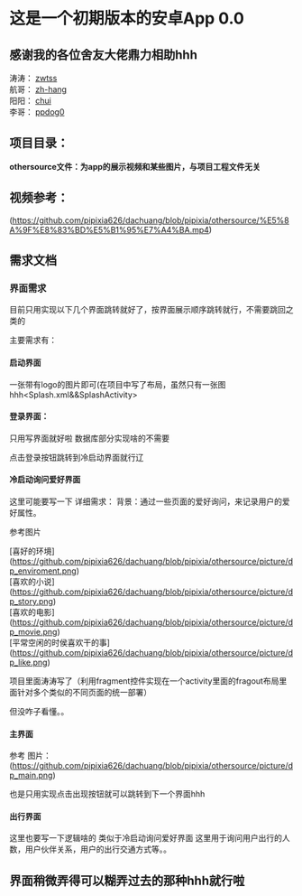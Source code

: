 # 这是一个初期版本的安卓App 0.0


## 感谢我的各位舍友大佬鼎力相助hhh
涛涛： [zwtss](https://github.com/zwt-ss)<br>
航哥： [zh-hang](https://github.com/zh-hang)<br>
阳阳： [chui](https://github.com/Blow-away)<br>
李哥： [ppdog0](https://github.com/ppdog0)<br>

## 项目目录：
<strong>othersource文件：为app的展示视频和某些图片，与项目工程文件无关</strong>
## 视频参考：
(https://github.com/pipixia626/dachuang/blob/pipixia/othersource/%E5%8A%9F%E8%83%BD%E5%B1%95%E7%A4%BA.mp4)

## 需求文档

### 界面需求
目前只用实现以下几个界面跳转就好了，按界面展示顺序跳转就行，不需要跳回之类的

主要需求有：
#### 启动界面
一张带有logo的图片即可(在项目中写了布局，虽然只有一张图hhh<Splash.xml&&SplashActivity>

#### 登录界面：

只用写界面就好啦
数据库部分实现啥的不需要

点击登录按钮跳转到冷启动界面就行辽

#### 冷启动询问爱好界面

这里可能要写一下
详细需求：
背景：通过一些页面的爱好询问，来记录用户的爱好属性。

参考图片<br>

[喜好的环境] (https://github.com/pipixia626/dachuang/blob/pipixia/othersource/picture/dp_enviroment.png)<br>
[喜欢的小说] (https://github.com/pipixia626/dachuang/blob/pipixia/othersource/picture/dp_story.png)<br>
[喜欢的电影] (https://github.com/pipixia626/dachuang/blob/pipixia/othersource/picture/dp_movie.png)<br>
[平常空闲的时侯喜欢干的事] (https://github.com/pipixia626/dachuang/blob/pipixia/othersource/picture/dp_like.png)<br>



项目里面涛涛写了（利用fragment控件实现在一个activity里面的fragout布局里面针对多个类似的不同页面的统一部署）

但没咋子看懂。。

#### 主界面  

参考 图片：(https://github.com/pipixia626/dachuang/blob/pipixia/othersource/picture/dp_main.png)

也是只用实现点击出现按钮就可以跳转到下一个界面hhh

 
#### 出行界面
这里也要写一下逻辑啥的
类似于冷启动询问爱好界面
这里用于询问用户出行的人数，用户伙伴关系，用户的出行交通方式等。。

## 界面稍微弄得可以糊弄过去的那种hhh就行啦

